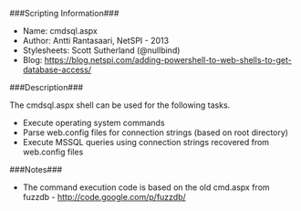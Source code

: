 ###Scripting Information###
* Name: cmdsql.aspx
* Author: Antti Rantasaari, NetSPI - 2013
* Stylesheets: Scott Sutherland (@nullbind)
* Blog: https://blog.netspi.com/adding-powershell-to-web-shells-to-get-database-access/

###Description###

The cmdsql.aspx shell can be used for the following tasks.
* Execute operating system commands
* Parse web.config files for connection strings (based on root directory)
* Execute MSSQL queries using connection strings recovered from web.config files

###Notes###
* The command execution code is based on the old cmd.aspx from fuzzdb - http://code.google.com/p/fuzzdb/
